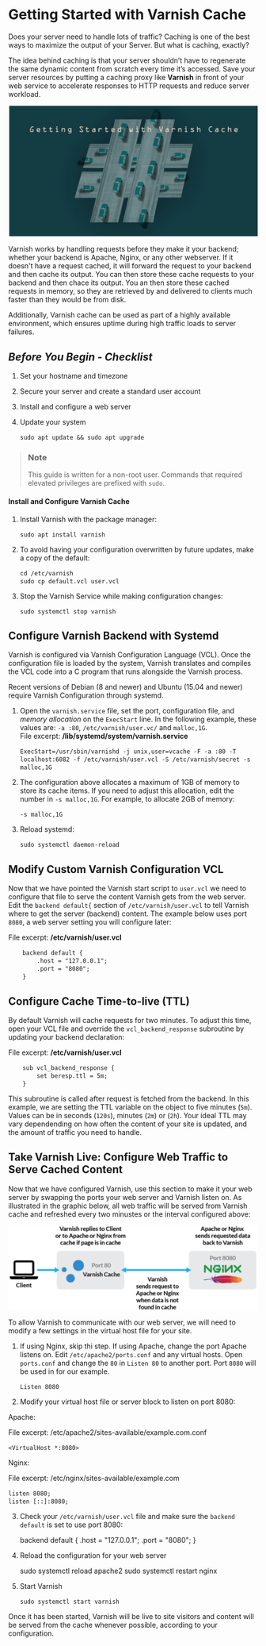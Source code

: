 # Getting Started with Varnish Cache

Does your server need to handle lots of traffic? Caching is one of the best ways to maximize the output of your Server. But what is caching, exactly?

The idea behind caching is that your server shouldn’t have to regenerate the same dynamic content from scratch every time it’s accessed. Save your server resources by putting a caching proxy like **Varnish** in front of your web service to accelerate responses to HTTP requests and reduce server workload.  

![alt text](https://github.com/kbab6aoo/HowToArticles/blob/myRedHatPackageManager/HowToArticles/varnish.png)  

Varnish works by handling requests before they make it your backend; whether your backend is Apache, Nginx, or any other webserver.  If it doesn't have a request cached, it will forward the request to your backend and then cache its output.  You can then store these cache requests to your backend and then chace its output.  You an then store these cached requests in memory, so they are retrieved by and delivered to clients much faster than they would be from disk.  

Additionally, Varnish cache can be used as part of a highly available environment, which ensures uptime during high traffic loads to server failures.  

## _Before You Begin - Checklist_  

1.	Set your hostname and timezone
2.	Secure your server and create a standard user account 
3.	Install and configure a web server
4.	Update your system
	
		sudo apt update && sudo apt upgrade
>### Note
>This guide is written for a non-root user.  Commands that required elevated privileges are prefixed with `sudo`.

#### Install and Configure Varnish Cache

1.	Install Varnish with the package manager:

		sudo apt install varnish
2.	To avoid having your configuration overwritten by future updates, make a copy of the default:

		cd /etc/varnish
		sudo cp default.vcl user.vcl
3.	Stop the Varnish Service while making configuration changes:

		sudo systemctl stop varnish

## Configure Varnish Backend with Systemd
Varnish is configured via Varnish Configuration Language (VCL).  Once the configuration file is loaded by the system, Varnish translates and compiles the VCL code into a C program that runs alongside the Varnish process.  

Recent versions of Debian (8 and newer) and Ubuntu (15.04 and newer) require Varnish Configuration through systemd.

1.	Open the `varnish.service` file, set the port, configuration file, and _memory allocation_ on the `ExecStart` line.  In the following example, these values are: `-a :80`, `/etc/varnish/user.vc/` and `malloc,1G`.  
File excerpt: **/lib/systemd/system/varnish.service**

		ExecStart=/usr/sbin/varnishd -j unix,user=vcache -F -a :80 -T localhost:6082 -f /etc/varnish/user.vcl -S /etc/varnish/secret -s malloc,1G

2.	The configuration above allocates a maximum of 1GB of memory to store its cache items.  If you need to adjust this allocation, edit the number in `-s malloc,1G`.  For example, to allocate 2GB of memory:

		-s malloc,1G
3.	Reload systemd:

		sudo systemctl daemon-reload

## Modify Custom Varnish Configuration VCL

Now that we have pointed the Varnish start script to `user.vcl` we need to configure that file to serve the content Varnish gets from the web server.  Edit the `backend default{` section of `/etc/varnish/user.vcl` to tell Varnish where to get the server (backend) content.  The example below uses port `8080`, a web server setting you will configure later:  

File excerpt: **/etc/varnish/user.vcl**  

		backend default {
			.host = "127.0.0.1";
			.port = "8080";
		}

## Configure Cache Time-to-live (TTL)

By default Varnish will cache requests for two minutes.  To adjust this time, open your VCL file and override the `vcl_backend_response` subroutine by updating your backend declaration:

File excerpt: **/etc/varnish/user.vcl**  

		sub vcl_backend_response {
			set beresp.ttl = 5m;
		}

This subroutine is called after request is fetched from the backend.  In this example, we are setting the TTL variable on the object to five minutes (`5m`).  Values can be in seconds (`120s`), minutes (`2m`) or (`2h`).  Your ideal TTL may vary dependending on how often the content of your site is updated, and the amount of traffic you need to handle.

## Take Varnish Live: Configure Web Traffic to Serve Cached Content

Now that we have configured Varnish, use this section to make it your web server by swapping the ports your web server and Varnish listen on.  As illustrated in the graphic below, all web traffic will be served from Varnish cache and refreshed every two minustes or the interval configured above:  

![alt text](https://github.com/kbab6aoo/HowToArticles/blob/myRedHatPackageManager/HowToArticles/WebTrafficDiagram.png)  

To allow Varnish to communicate with our web server, we will need to modify a few settings in the virtual host file for your site.

1.	If using Nginx, skip thi step.  If using Apache, change the port Apache listens on.  Edit `/etc/apache2/ports.conf` and any virtual hosts.  Open `ports.conf` and change the `80` in `Listen 80` to another port.  Port `8080` will be used in for our example.

		Listen 8080

2.	Modify your virtual host file or server block to listen on port 8080:

Apache:

File excerpt: /etc/apache2/sites-available/example.com.conf
	
	<VirtualHost *:8080>

Nginx:

File excerpt: /etc/nginx/sites-available/example.com

	listen 8080;
	listen [::]:8080;

3.	Check your `/etc/varnish/user.vcl` file and make sure the `backend default` is set to use port 8080:  

	backend default	{
		.host = "127.0.0.1";
		.port = "8080";
	}

4. Reload the configuration for your web server

	sudo systemctl reload apache2
	sudo systemctl restart nginx

5.	Start Varnish

		sudo systemctl start varnish

Once it has been started, Varnish will be live to site visitors and content will be served from the cache whenever possible, according to your configuration.





























